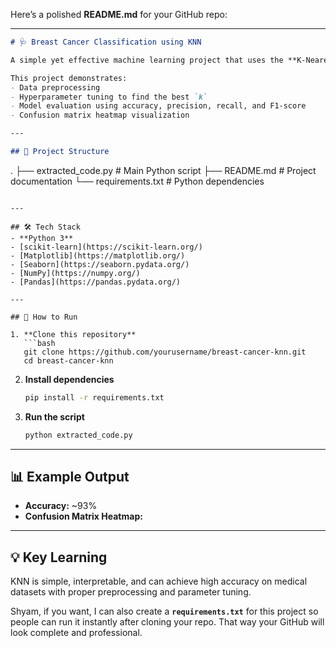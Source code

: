Here’s a polished **README.md** for your GitHub repo:

---

```markdown
# 🩺 Breast Cancer Classification using KNN

A simple yet effective machine learning project that uses the **K-Nearest Neighbors (KNN)** algorithm to classify tumors as **malignant** or **benign** based on the [scikit-learn Breast Cancer dataset](https://scikit-learn.org/stable/datasets/toy_dataset.html#breast-cancer-dataset).

This project demonstrates:
- Data preprocessing
- Hyperparameter tuning to find the best `k`
- Model evaluation using accuracy, precision, recall, and F1-score
- Confusion matrix heatmap visualization

---

## 📂 Project Structure
```

.
├── extracted\_code.py   # Main Python script
├── README.md           # Project documentation
└── requirements.txt    # Python dependencies

````

---

## 🛠 Tech Stack
- **Python 3**
- [scikit-learn](https://scikit-learn.org/)
- [Matplotlib](https://matplotlib.org/)
- [Seaborn](https://seaborn.pydata.org/)
- [NumPy](https://numpy.org/)
- [Pandas](https://pandas.pydata.org/)

---

## 🚀 How to Run

1. **Clone this repository**
   ```bash
   git clone https://github.com/yourusername/breast-cancer-knn.git
   cd breast-cancer-knn
````

2. **Install dependencies**

   ```bash
   pip install -r requirements.txt
   ```

3. **Run the script**

   ```bash
   python extracted_code.py
   ```

---

## 📊 Example Output

* **Accuracy:** \~93%
* **Confusion Matrix Heatmap:**

---

## 💡 Key Learning

KNN is simple, interpretable, and can achieve high accuracy on medical datasets with proper preprocessing and parameter tuning.


Shyam, if you want, I can also create a **`requirements.txt`** for this project so people can run it instantly after cloning your repo. That way your GitHub will look complete and professional.
```
